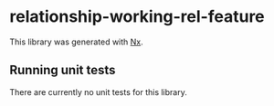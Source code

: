 # relationship-working-rel-feature

This library was generated with [Nx](https://nx.dev).

## Running unit tests

There are currently no unit tests for this library.
